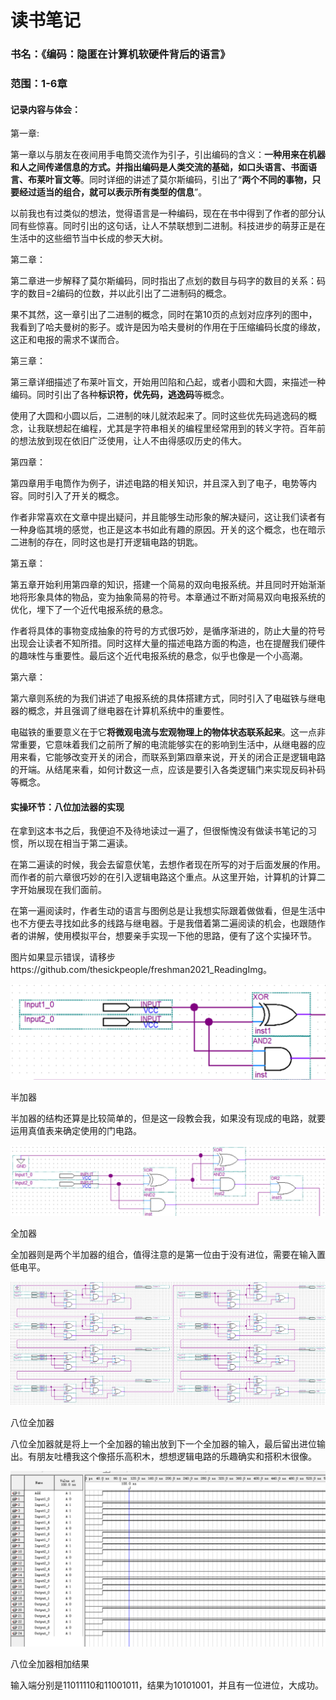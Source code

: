 # 读书笔记

 

### 书名：《编码：隐匿在计算机软硬件背后的语言》

### 范围：1-6章

#### 记录内容与体会：

第一章:

第一章以与朋友在夜间用手电筒交流作为引子，引出编码的含义：**一种用来在机器和人之间传递信息的方式。并指出编码是人类交流的基础，如口头语言、书面语言、布莱叶盲文等**。同时详细的讲述了莫尔斯编码，引出了“**两个不同的事物，只要经过适当的组合，就可以表示所有类型的信息**”。

以前我也有过类似的想法，觉得语言是一种编码，现在在书中得到了作者的部分认同有些惊喜。同时引出的这句话，让人不禁联想到二进制。科技进步的萌芽正是在生活中的这些细节当中长成的参天大树。

 

第二章：

第二章进一步解释了莫尔斯编码，同时指出了点划的数目与码字的数目的关系：码字的数目=2编码的位数，并以此引出了二进制码的概念。

果不其然，这一章引出了二进制的概念，同时在第10页的点划对应序列的图中，我看到了哈夫曼树的影子。或许是因为哈夫曼树的作用在于压缩编码长度的缘故，这正和电报的需求不谋而合。

 

第三章：

第三章详细描述了布莱叶盲文，开始用凹陷和凸起，或者小圆和大圆，来描述一种编码。同时引出了各种**标识符，优先码，逃逸码**等概念。

使用了大圆和小圆以后，二进制的味儿就浓起来了。同时这些优先码逃逸码的概念，让我联想起在编程，尤其是字符串相关的编程里经常用到的转义字符。百年前的想法放到现在依旧广泛使用，让人不由得感叹历史的伟大。

 

第四章：

第四章用手电筒作为例子，讲述电路的相关知识，并且深入到了电子，电势等内容。同时引入了开关的概念。

 作者非常喜欢在文章中提出疑问，并且能够生动形象的解决疑问，这让我们读者有一种身临其境的感觉，也正是这本书如此有趣的原因。开关的这个概念，也在暗示二进制的存在，同时这也是打开逻辑电路的钥匙。

 

第五章：

第五章开始利用第四章的知识，搭建一个简易的双向电报系统。并且同时开始渐渐地将形象具体的物品，变为抽象简易的符号。本章通过不断对简易双向电报系统的优化，埋下了一个近代电报系统的悬念。

作者将具体的事物变成抽象的符号的方式很巧妙，是循序渐进的，防止大量的符号出现会让读者不知所措。同时这样大量的描述电路方面的构造，也在提醒我们硬件的趣味性与重要性。最后这个近代电报系统的悬念，似乎也像是一个小高潮。



第六章：

第六章则系统的为我们讲述了电报系统的具体搭建方式，同时引入了电磁铁与继电器的概念，并且强调了继电器在计算机系统中的重要性。

电磁铁的重要意义在于它**将微观电流与宏观物理上的物体状态联系起来**。这一点非常重要，它意味着我们之前所了解的电流能够实在的影响到生活中，从继电器的应用来看，它能够改变开关的闭合，而联系到第四章来说，开关的闭合正是逻辑电路的开端。从结尾来看，如何计数这一点，应该是要引入各类逻辑门来实现反码补码等概念。



#### 实操环节：八位加法器的实现

在拿到这本书之后，我便迫不及待地读过一遍了，但很惭愧没有做读书笔记的习惯，所以现在相当于第二遍读。

在第二遍读的时候，我会去留意伏笔，去想作者现在所写的对于后面发展的作用。而作者的前六章很巧妙的在引入逻辑电路这个重点。从这里开始，计算机的计算二字开始展现在我们面前。

在第一遍阅读时，作者生动的语言与图例总是让我想实际跟着做做看，但是生活中也不方便去寻找如此多的线路与继电器。于是我借着第二遍阅读的机会，也跟随作者的讲解，使用模拟平台，想要亲手实现一下他的思路，便有了这个实操环节。

图片如果显示错误，请移步https://github.com/thesickpeople/freshman2021_ReadingImg。

![Image text](https://raw.githubusercontent.com/thesickpeople/freshman2021_ReadingImg/main/semiAdder.png)

半加器

半加器的结构还算是比较简单的，但是这一段教会我，如果没有现成的电路，就要运用真值表来确定使用的门电路。

![Image text](https://raw.githubusercontent.com/thesickpeople/freshman2021_ReadingImg/main/fullAdder_new.png)

全加器

全加器则是两个半加器的组合，值得注意的是第一位由于没有进位，需要在输入置低电平。

![Image text](https://raw.githubusercontent.com/thesickpeople/freshman2021_ReadingImg/main/fullAdder_8bit.png)

八位全加器

八位全加器就是将上一个全加器的输出放到下一个全加器的输入，最后留出进位输出。有朋友吐槽我这个像搭乐高积木，想想逻辑电路的乐趣确实和搭积木很像。

![Image text](https://raw.githubusercontent.com/thesickpeople/freshman2021_ReadingImg/main/fullAdderReport_8bit.png)

八位全加器相加结果

输入端分别是11011110和11001011，结果为10101001，并且有一位进位，大成功。